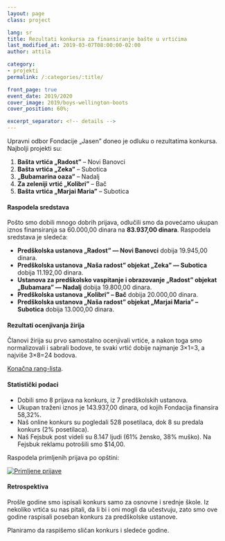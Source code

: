 ```yaml
---
layout: page
class: project

lang: sr
title: Rezultati konkursa za finansiranje bašte u vrtićima
last_modified_at: 2019-03-07T08:00:00-02:00
author: attila

category:
- projekti
permalink: /:categories/:title/

front_page: true
event_date: 2019/2020
cover_image: 2019/boys-wellington-boots
cover_position: 60%;

excerpt_separator: <!-- details -->
---
```


Upravni odbor Fondacije „Jasen” doneo je odluku o rezultatima konkursa.
Najbolji projekti su:

1. **Bašta vrtića „Radost”** – Novi Banovci
2. **Bašta vrtića „Zeka”** – Subotica
3. **„Bubamarina oaza”** – Nadalj
4. **Za zeleniji vrtić „Kolibri”** – Bač
5. **Bašta vrtića „Marjai Maria”** – Subotica

<!-- details -->

#### Raspodela sredstava

Pošto smo dobili mnogo dobrih prijava, odlučili smo da povećamo ukupan iznos
finansiranja sa 60.000,00 dinara na **83.937,00 dinara**. Raspodela sredstava
je sledeća:

* **Predškolska ustanova „Radost” — Novi Banovci** dobija 19.945,00 dinara.
* **Predškolska ustanova „Naša radost” objekat „Zeka” — Subotica** dobija 11.192,00
  dinara.
* **Ustanova za predškolsko vaspitanje i obrazovanje „Radost” objekat
  „Bubamara” — Nadalj** dobija 19.800,00 dinara.
* **Predškolska ustanova „Kolibri” – Bač** dobija 20.000,00 dinara.
* **Predškolska ustanova „Naša radost” objekat „Marjai Maria” – Subotica**
  dobija 13.000,00 dinara.

#### Rezultati ocenjivanja žirija

Članovi žirija su prvo samostalno ocenjivali vrtiće, a nakon toga smo
normalizovali i sabrali bodove, te svaki vrtić dobije najmanje 3×1=3, a najviše
3×8=24 bodova.

[Konačna rang-lista](https://datastudio.google.com/open/17YZn215CoGBLo5D98QUWP9JIoPgW6fR7).

#### Statistički podaci

* Dobili smo 8 prijava na konkurs, iz 7 predškolskih ustanova.
* Ukupan traženi iznos je 143.937,00 dinara, od kojih Fondacija finansira
  58,32%.
* Naš online konkurs su pogledali 528 posetilaca, dok 8 su predala konkurs
  (2% posetilaca).
* Naš Fejsbuk post videli su 8.147 ljudi (61% žensko, 38% muško). Na Fejsbuk
  reklamu potrošili smo $14,00.

Raspodela primljenih prijava po opštini:

<div class="center-align">
  <a href="https://datastudio.google.com/reporting/17YZn215CoGBLo5D98QUWP9JIoPgW6fR7/page/T7rj"><img alt="Primljene prijave" src="https://storage.googleapis.com/jasen.org.rs/2019/vrtici-prijave.png" style="max-width: 100%;"></a>
</div>

#### Retrospektiva

Prošle godine smo ispisali konkurs samo za osnovne i srednje škole. Iz nekoliko
vrtića su nas pitali, da li bi i oni mogli da učestvuju, zato smo ove godine
raspisali poseban konkurs za predškolske ustanove.

Planiramo da raspišemo sličan konkurs i sledeće godine.
